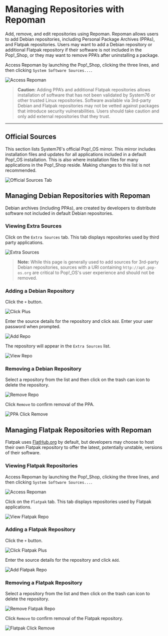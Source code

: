# Managing Repositories with Repoman

Add, remove, and edit repositories using Repoman. Repoman allows users to add Debian repositories, including Personal Package Archives (PPAs), and Flatpak repositories. Users may want to add a Debian repository or additional Flatpak repository if their software is not included in the Pop!\_Shop, or they may want to remove PPA’s after uninstalling a package.

Access Repoman by launching the Pop!\_Shop, clicking the three lines, and then clicking `System Software Sources...`.

![Access Repoman](/images/manage-repos/access-repoman.png)

>**Caution**: Adding PPA’s and additional Flatpak repositories allows installation of software that has not been validated by System76 or other trusted Linux repositories. Software available via 3rd-party Debian and Flatpak repositories may not be vetted against packages that introduce security vulnerabilities. Users should take caution and only add external repositories that they trust.
---

## Official Sources

This section lists System76's official Pop!\_OS mirror. This mirror includes installation files and updates for all applications included in a default Pop!\_OS installation. This is also where installation files for many applications in the Pop!\_Shop reside. Making changes to this list is not recommended.

![Official Sources Tab](/images/manage-repos/official-sources-tab.png)

## Managing Debian Repositories with Repoman

Debian archives (including PPAs), are created by developers to distribute software not included in default Debian repositories.

### Viewing Extra Sources

Click on the `Extra Sources` tab. This tab displays repositories used by third party applications.

![Extra Sources](/images/manage-repos/extra-sources.png)

>**Note:** While this page is generally used to add sources for 3rd-party Debian repositories, sources with a URI containing `http://apt.pop-os.org` are critical to Pop!\_OS's user experience and should not be removed.

### Adding a Debian Repository

Click the `+` button.

![Click Plus](/images/manage-repos/click-plus.png)

Enter the source details for the repository and click `Add`. Enter your user password when prompted.

![Add Repo](/images/manage-repos/add-repo.png)

The repository will appear in the `Extra Sources` list.

![View Repo](/images/manage-repos/view-repo.png)

### Removing a Debian Repository

Select a repository from the list and then click on the trash can icon to delete the repository.

![Remove Repo](/images/manage-repos/remove-repo.png)

Click `Remove` to confirm removal of the PPA.

![PPA Click Remove](/images/manage-repos/ppa-click-remove.png)

## Managing Flatpak Repositories with Repoman

Flatpak uses [FlatHub.org](https://flathub.org/home) by default, but developers may choose to host their own Flatpak repository to offer the latest, potentially unstable, versions of their software.

### Viewing Flatpak Repositories

Access Repoman by launching the Pop!\_Shop, clicking the three lines, and then clicking `System Software Sources...`.

![Access Repoman](/images/manage-repos/access-repoman.png)

Click on the `Flatpak` tab. This tab displays repositories used by Flatpak applications.

![View Flatpak Repo](/images/manage-repos/view-flatpak-repo.png)

### Adding a Flatpak Repository

Click the `+` button.

![Click Flatpak Plus](/images/manage-repos/click-flatpak-plus.png)

Enter the source details for the repository and click `Add`.

![Add Flatpak Repo](/images/manage-repos/add-flatpak-repo.png)

### Removing a Flatpak Repository

Select a repository from the list and then click on the trash can icon to delete the repository.

![Remove Flatpak Repo](/images/manage-repos/remove-flatpak-repo.png)

Click `Remove` to confirm removal of the Flatpak repository.

![Flatpak Click Remove](/images/manage-repos/flatpak-click-remove.png)
